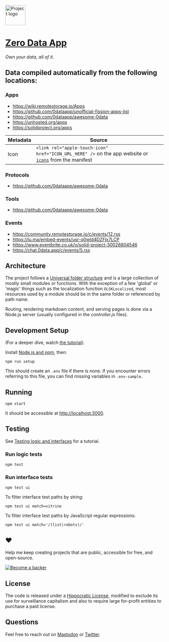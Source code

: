 <a href="https://0data.app"><img alt="Project logo" src="https://static.rosano.ca/0data/identity-mono.svg" width="64" /></a>

# [Zero Data App](https://0data.app)

_Own your data, all of it._

## Data compiled automatically from the following locations:

### Apps
- https://wiki.remotestorage.io/Apps
- https://github.com/0dataapp/unofficial-fission-apps-list
- https://github.com/0dataapp/awesome-0data
- https://unhosted.org/apps
- https://solidproject.org/apps

| Metadata | Source |
| - | - |
| Icon | `<link rel="apple-touch-icon" href="ICON_URL_HERE" />` on the app website or [`icons`](https://developer.mozilla.org/en-US/docs/Web/Manifest/icons) from the manifest |

### Protocols
- https://github.com/0dataapp/awesome-0data

### Tools
- https://github.com/0dataapp/awesome-0data

### Events
- https://community.remotestorage.io/c/events/12.rss
- https://lu.ma/embed-events/usr-q0wId4DZFlx7LCP
- https://www.eventbrite.co.uk/o/solid-project-30026804546
- https://chat.0data.app/c/events/5.rss

## Architecture

The project follows a [Universal folder structure](https://rosano.hmm.garden/01f71kp52knc5nnv08qr9kzj3m) and is a large collection of mostly small modules or functions. With the exception of a few 'global' or 'magic' things such as the localization function `OLSKLocalized`, most resources used by a module should be in the same folder or referenced by path name.

Routing, rendering markdown content, and serving pages is done via a Node.js server (usually configured in the *controller.js* files).

## Development Setup

(For a deeper dive, watch [the tutorial](https://rosano.hmm.garden/01f62t5yseb053m024v1mczbzy)).

Install [Node.js and npm](https://nodejs.org/en/download/), then:

```
npm run setup
```

This should create an `.env` file if there is none. If you encounter errors referring to this file, you can find missing variables in `.env-sample`.

## Running

```
npm start
```

It should be accessible at <a href="http://localhost:3000" target="_blank">http://localhost:3000</a>.

## Testing

See [Testing logic and interfaces](https://rosano.hmm.garden/01f7v3hk3txz5d0v9ms467x8bz) for a tutorial.

### Run logic tests

```
npm test 
```

### Run interface tests

```
npm test ui
```

To filter interface test paths by string:

```
npm test ui match=vitrine
```

To filter interface test paths by JavaScript regular expressions:

```
npm test ui match='/(list|robots)/'
```

## ❤️

Help me keep creating projects that are public, accessible for free, and open-source.

<a href="https://rosano.ca/back"><img alt="Become a backer" src="https://static.rosano.ca/_shared/_RCSBackButton.svg" /></a>

## License

The code is released under a [Hippocratic License](https://firstdonoharm.dev), modified to exclude its use for surveillance capitalism and also to require large for-profit entities to purchase a paid license.

## Questions

Feel free to reach out on [Mastodon](https://merveilles.town/@rosano) or [Twitter](https://twitter.com/rosano).
